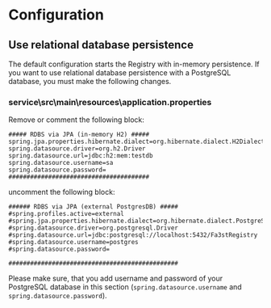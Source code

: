 # Configuration

## Use relational database persistence

The default configuration starts the Registry with in-memory persistence. If you want to use relational database persistence with a PostgreSQL database, you must make the following changes.

### service\src\main\resources\application.properties

Remove or comment the following block:

```properties
##### RDBS via JPA (in-memory H2) #####
spring.jpa.properties.hibernate.dialect=org.hibernate.dialect.H2Dialect
spring.datasource.driver=org.h2.Driver
spring.datasource.url=jdbc:h2:mem:testdb
spring.datasource.username=sa
spring.datasource.password=
#######################################
```

uncomment the following block:

```properties
###### RDBS via JPA (external PostgresDB) #####
#spring.profiles.active=external
#spring.jpa.properties.hibernate.dialect=org.hibernate.dialect.PostgreSQLDialect
#spring.datasource.driver=org.postgresql.Driver
#spring.datasource.url=jdbc:postgresql://localhost:5432/Fa3stRegistry
#spring.datasource.username=postgres
#spring.datasource.password=

###############################################
```

Please make sure, that you add username and password of your PostgreSQL database in this section (`spring.datasource.username` and `spring.datasource.password`).
